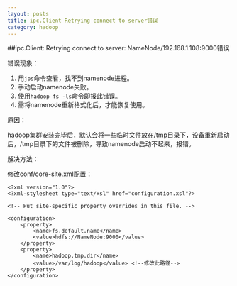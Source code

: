 ```yaml
---
layout: posts
title: ipc.Client Retrying connect to server错误
category: hadoop
---
```


##ipc.Client: Retrying connect to server: NameNode/192.168.1.108:9000错误

错误现象：

1. 用`jps`命令查看，找不到namenode进程。
2. 手动启动namenode失败。
3. 使用`hadoop fs -ls`命令即报此错误。
4. 需将namenode重新格式化后，才能恢复使用。

原因：

hadoop集群安装完毕后，默认会将一些临时文件放在/tmp目录下，设备重新启动后，/tmp目录下的文件被删除，导致namenode启动不起来，报错。

解决方法：

修改conf/core-site.xml配置：


	<?xml version="1.0"?>
	<?xml-stylesheet type="text/xsl" href="configuration.xsl"?>

	<!-- Put site-specific property overrides in this file. -->

	<configuration>
		<property>
			<name>fs.default.name</name>
			<value>hdfs://NameNode:9000</value>
		</property>
		<property>
			<name>hadoop.tmp.dir</name>
			<value>/var/log/hadoop</value> <!--修改此路径-->
		</property>
	</configuration>

